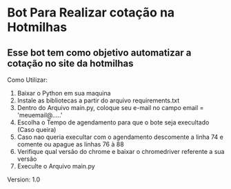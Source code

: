 <h1>Bot Para Realizar cotação na Hotmilhas</h1>

<h2>Esse bot tem como objetivo automatizar a cotação no site da hotmilhas</h2>

<span>Como Utilizar:</span>

<ol>
    <li>Baixar o Python em sua maquina</li>
    <li>Instale as bibliotecas a partir do arquivo requirements.txt</li>
    <li>Dentro do Arquivo main.py, coloque seu e-mail no campo email = 'meuemail@.....'</li>
    <li>Escolha o Tempo de agendamento para que o bote seja execultado (Caso queira)</li>
    <li>Caso nao queria execultar com o agendamento descomente a linha 74 e comente ou apague as linhas 76 à 88</li>
    <li>Verifique qual versão do chrome e baixar o chromedriver referente a sua versão</li>
    <li>Execulte o Arquivo main.py</li>
</ol>

<span>Version: 1.0</span>


